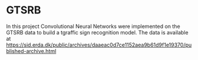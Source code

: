 # GTSRB
In this project Convolutional Neural Networks were implemented on the GTSRB data to build a tgraffic sign recognition model. The data is available at https://sid.erda.dk/public/archives/daaeac0d7ce1152aea9b61d9f1e19370/published-archive.html
